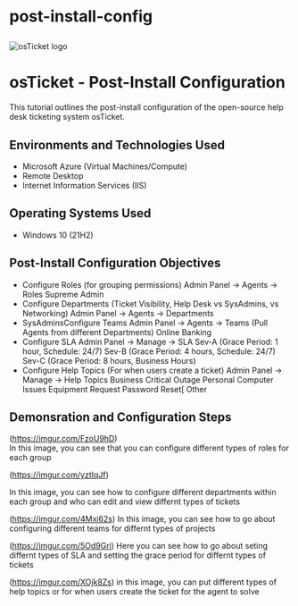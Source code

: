 # post-install-config<p align="center">
<img src="https://i.imgur.com/Clzj7Xs.png" alt="osTicket logo"/>
</p>

<h1>osTicket - Post-Install Configuration</h1>
This tutorial outlines the post-install configuration of the open-source help desk ticketing system osTicket.<br />




<h2>Environments and Technologies Used</h2>

- Microsoft Azure (Virtual Machines/Compute)
- Remote Desktop
- Internet Information Services (IIS)

<h2>Operating Systems Used </h2>

- Windows 10</b> (21H2)

<h2>Post-Install Configuration Objectives</h2>

- Configure Roles (for grouping permissions)
Admin Panel -> Agents -> Roles
Supreme Admin
- Configure Departments (Ticket Visibility, Help Desk vs SysAdmins, vs Networking)
Admin Panel -> Agents -> Departments
- SysAdminsConfigure Teams
Admin Panel -> Agents -> Teams (Pull Agents from different Departments)
Online Banking
- Configure SLA
Admin Panel -> Manage -> SLA
Sev-A (Grace Period: 1 hour, Schedule: 24/7)
Sev-B (Grace Period: 4 hours, Schedule: 24/7)
Sev-C (Grace Period: 8 hours, Business Hours)
- Configure Help Topics (For when users create a ticket)
Admin Panel -> Manage -> Help Topics
Business Critical Outage
Personal Computer Issues
Equipment Request
Password Reset[
Other

<h2>Demonsration and Configuration Steps</h2>

(https://imgur.com/FzoU9hD)<br />
In this image, you can see that you can configure different types of roles for each group 


(https://imgur.com/yztIqJf)</p>
In this image, you can see how to configure different departments within each group and who can edit and view differnt types of tickets

(https://imgur.com/4Mxi62s)
In this image, you can see how to go about configuring different teams for differnt types of projects 

(https://imgur.com/5Od9Gri)
Here you can see how to go about seting differnt types of SLA and setting the grace period for differnt types of tickets

(https://imgur.com/XOjk8Zs)
in this image, you can put different types of help topics or for when users create the ticket for the agent to solve
